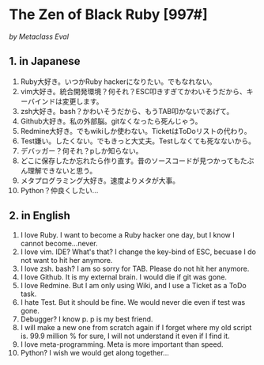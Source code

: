
# The Zen of Black Ruby [997#]
*by Metaclass Eval*

## 1. in Japanese
1. Ruby大好き。いつかRuby hackerになりたい。でもなれない。
2. vim大好き。統合開発環境？何それ？ESC叩きすぎてかわいそうだから、キーバインドは変更します。
3. zsh大好き。bash？かわいそうだから、もうTAB叩かないであげて。
4. Github大好き。私の外部脳。gitなくなったら死んじゃう。
5. Redmine大好き。でもwikiしか使わない。TicketはToDoリストの代わり。
6. Test嫌い。したくない。でもきっと大丈夫。Testしなくても死なないから。
7. デバッガー？何それ？pしか知らない。
8. どこに保存したか忘れたら作り直す。昔のソースコードが見つかってもたぶん理解できないと思う。
9. メタプログラミング大好き。速度よりメタが大事。
10. Python？仲良くしたい...

## 2. in English
1. I love Ruby. I want to become a Ruby hacker one day, but I know I cannot become...never.
2. I love vim. IDE? What's that? I change the key-bind of ESC, becuase I do not want to hit her anymore.
3. I love zsh. bash? I am so sorry for TAB. Please do not hit her anymore.
4. I love Github. It is my external brain. I would die if git was gone.
5. I love Redmine. But I am only using Wiki, and I use a Ticket as a ToDo task.
6. I hate Test. But it should be fine. We would never die even if test was gone.
7. Debugger? I know p. p is my best friend.
8. I will make a new one from scratch again if I forget where my old script is. 99.9 million % for sure, I will not understand it even if I find it.
9. I love meta-programming. Meta is more important than speed.
10. Python? I wish we would get along together...

